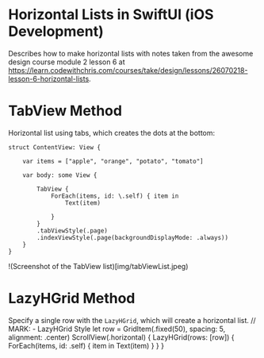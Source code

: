 #  Horizontal Lists in SwiftUI (iOS Development)
Describes how to make horizontal lists with notes taken from the awesome design course module 2
lesson 6 at https://learn.codewithchris.com/courses/take/design/lessons/26070218-lesson-6-horizontal-lists.

# TabView Method
Horizontal list using tabs, which creates the dots at the bottom:
```
struct ContentView: View {
    
    var items = ["apple", "orange", "potato", "tomato"]
    
    var body: some View {
        
        TabView {
            ForEach(items, id: \.self) { item in
                Text(item)
                
            }
        }
        .tabViewStyle(.page)
        .indexViewStyle(.page(backgroundDisplayMode: .always))
    }
}
```

!(Screenshot of the TabView list)[img/tabViewList.jpeg)

# LazyHGrid Method
Specify a single row with the `LazyHGrid`, which will create a horizontal list.
// MARK: - LazyHGrid Style
let row = GridItem(.fixed(50), spacing: 5, alignment: .center)
ScrollView(.horizontal) {
    LazyHGrid(rows: [row]) {
        ForEach(items, id: \.self) { item in
            Text(item)
        }
    }
}

